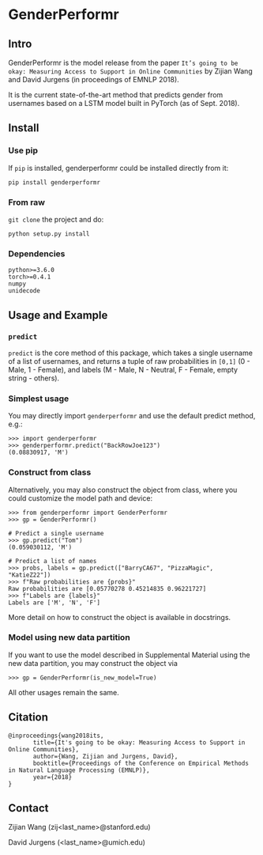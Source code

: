 # GenderPerformr

## Intro
GenderPerformr is the model release from the paper `It’s going to be okay: Measuring Access to Support in Online Communities` by Zijian Wang and David Jurgens (in proceedings of EMNLP 2018).

It is the current state-of-the-art method that predicts gender from usernames based on a LSTM model built in PyTorch (as of Sept. 2018). 
## Install 

### Use pip
If `pip` is installed, genderperformr could be installed directly from it:

	pip install genderperformr
### From raw
`git clone` the project and do:

	python setup.py install

### Dependencies
	python>=3.6.0
	torch>=0.4.1
	numpy
	unidecode


## Usage and Example

### `predict`
`predict` is the core method of this package, 
which takes a single username of a list of usernames, and returns a tuple of raw probabilities in `[0,1]` (0 - Male, 1 - Female), and labels (M - Male, N - Neutral, F - Female, empty string - others). 

### Simplest usage

You may directly import `genderperformr` and use the default predict method, e.g.:

    >>> import genderperformr
    >>> genderperformr.predict("BackRowJoe123")
    (0.08830917, 'M')
    
### Construct from class
Alternatively, you may also construct the object from class, where you could customize the model path and device:
 
	>>> from genderperformr import GenderPerformr
	>>> gp = GenderPerformr()
	
	# Predict a single username
	>>> gp.predict("Tom")
	(0.059030112, 'M')
	
	# Predict a list of names
	>>> probs, labels = gp.predict(["BarryCA67", "PizzaMagic", "KatieZ22"])
    >>> f"Raw probabilities are {probs}"
    Raw probabilities are [0.05770278 0.45214835 0.96221727]
    >>> f"Labels are {labels}"
    Labels are ['M', 'N', 'F']


More detail on how to construct the object is available in docstrings.

### Model using new data partition 
If you want to use the model described in Supplemental Material using the new data partition, you may construct the object via

    >>> gp = GenderPerformr(is_new_model=True)

All other usages remain the same.


## Citation
    @inproceedings{wang2018its,
           title={It's going to be okay: Measuring Access to Support in Online Communities},
           author={Wang, Zijian and Jurgens, David},
           booktitle={Proceedings of the Conference on Empirical Methods in Natural Language Processing (EMNLP)},
           year={2018}
    }
    
## Contact
Zijian Wang (zij<last_name>@stanford.edu)

David Jurgens (<last_name>@umich.edu)
